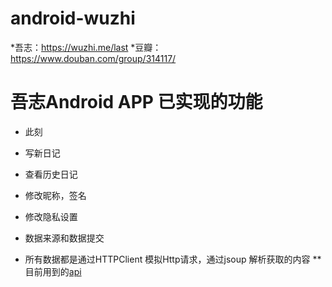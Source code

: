 # android-wuzhi
*吾志：https://wuzhi.me/last
*豆瓣：https://www.douban.com/group/314117/

# 吾志Android APP 已实现的功能

* 此刻
* 写新日记
* 查看历史日记
* 修改昵称，签名
* 修改隐私设置

* 数据来源和数据提交
* 所有数据都是通过HTTPClient 模拟Http请求，通过jsoup 解析获取的内容
** 目前用到的[api](https://github.com/LostKe/android-wuzhi/blob/master/app/src/main/java/zs/com/wuzhi/util/Constant.java)



